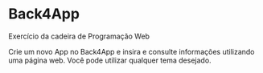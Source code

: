 # Back4App
Exercício da cadeira de Programação Web

Crie um novo App no Back4App e insira e consulte informações utilizando uma página web. Você pode utilizar qualquer tema desejado.
